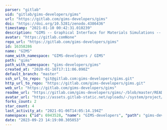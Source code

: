 ```yaml
---
parser: "gitlab"
uid: "gitlab/gims-developers/gims"
url: "https://gitlab.com/gims-developers/gims"
doi: "https://doi.org/10.5281/zenodo.4386436"
timestamp: "2021-01-10 00:42:31.010239"
description: "GIMS -- Graphical Interface for Materials Simulations --  is an open-source, browser-based toolbox for electronic structure codes. Try it here: [gims.ms1p.org](https://gims.ms1p.org)"
avatar: "https://gitlab.comNone"
repo_url: "https://gitlab.com/gims-developers/gims"
id: 16358286
name: "GIMS"
name_with_namespace: "GIMS-developers / GIMS"
path: "gims"
path_with_namespace: "gims-developers/gims"
created_at: "2020-01-16T17:11:06.090Z"
default_branch: "master"
ssh_url_to_repo: "git@gitlab.com:gims-developers/gims.git"
http_url_to_repo: "https://gitlab.com/gims-developers/gims.git"
web_url: "https://gitlab.com/gims-developers/gims"
readme_url: "https://gitlab.com/gims-developers/gims/-/blob/master/README.md"
avatar_url: "https://assets.gitlab-static.net/uploads/-/system/project/avatar/16358286/GIMSLogo.png"
forks_count: 2
star_count: 4
last_activity_at: "2021-01-06T14:05:14.194Z"
namespace: {"id": 6943528, "name": "GIMS-developers", "path": "gims-developers", "kind": "group", "full_path": "gims-developers", "parent_id": null, "avatar_url": null, "web_url": "https://gitlab.com/groups/gims-developers"}
date: "2023-09-23 14:19:00.305053"
---
```

